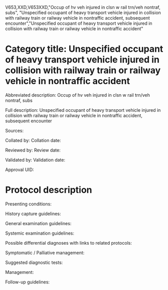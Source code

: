 V653,XXD,V653XXD,"Occup of hv veh injured in clsn w rail trn/veh nontraf, subs", "Unspecified occupant of heavy transport vehicle injured in collision with railway train or railway vehicle in nontraffic accident, subsequent encounter","Unspecified occupant of heavy transport vehicle injured in collision with railway train or railway vehicle in nontraffic accident"
# Category title: Unspecified occupant of heavy transport vehicle injured in collision with railway train or railway vehicle in nontraffic accident

Abbreviated description: Occup of hv veh injured in clsn w rail trn/veh nontraf, subs

Full description: Unspecified occupant of heavy transport vehicle injured in collision with railway train or railway vehicle in nontraffic accident, subsequent encounter

Sources:

Collated by:
Collation date:

Reviewed by:
Review date:

Validated by:
Validation date:

Approval UID:

# Protocol description

Presenting conditions:

History capture guidelines:

General examination guidelines:

Systemic examination guidelines:

Possible differential diagnoses with links to related protocols:

Symptomatic / Palliative management:

Suggested diagnostic tests:

Management:

Follow-up guidelines:
